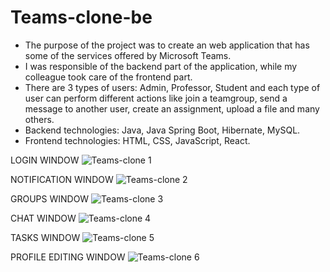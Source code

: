 # Teams-clone-be
* The purpose of the project was to create an web application that has some of the services offered by Microsoft Teams.
* I was responsible of the backend part of the application, while my colleague took care of the frontend part.
* There are 3 types of users: Admin, Professor, Student and each type of user can perform different actions like join a teamgroup, send a message to another user, create an assignment, upload a file and many others.
* Backend technologies: Java, Java Spring Boot, Hibernate, MySQL.
* Frontend technologies: HTML, CSS, JavaScript, React.

LOGIN WINDOW
![Teams-clone 1](https://user-images.githubusercontent.com/92223898/224192262-c208b4f1-58f0-4294-8ae0-66e4da80fb07.png)

NOTIFICATION WINDOW
![Teams-clone 2](https://user-images.githubusercontent.com/92223898/224192265-35812074-be74-48a3-891e-dd2b2975bd79.png)

GROUPS WINDOW
![Teams-clone 3](https://user-images.githubusercontent.com/92223898/224192267-524d917a-5b36-41f6-9b17-1ceb0c669285.png)

CHAT WINDOW
![Teams-clone 4](https://user-images.githubusercontent.com/92223898/224192269-5b37711f-85d0-4628-8057-4a2288d9ed98.png)

TASKS WINDOW
![Teams-clone 5](https://user-images.githubusercontent.com/92223898/224192270-beed99b2-b510-4098-970b-829a76a912eb.png)

PROFILE EDITING WINDOW
![Teams-clone 6](https://user-images.githubusercontent.com/92223898/224192261-08094de5-eb5f-4327-b42a-239c8f902c37.png)
